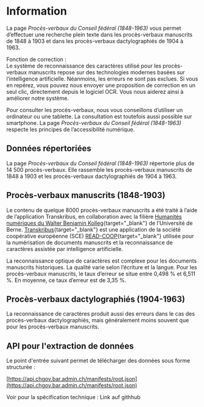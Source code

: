 # Information

La page *Procès-verbaux du Conseil fédéral (1848-1963)* vous permet d’effectuer une recherche plein texte dans les procès-verbaux manuscrits de 1848 à 1903 et dans les procès-verbaux dactylographiés de 1904 à 1963.

Fonction de correction :  
Le système de reconnaissance des caractères utilisé pour les procès-verbaux manuscrits repose sur des technologies modernes basées sur l’intelligence artificielle. Néanmoins, les erreurs ne sont pas exclues. Si vous en repérez, vous pouvez nous envoyer une proposition de correction en un seul clic, directement depuis le logiciel OCR. Vous nous aiderez ainsi à améliorer notre système.

Pour consulter les procès-verbaux, nous vous conseillons d’utiliser un ordinateur ou une tablette. La consultation est toutefois aussi possible sur smartphone. La page *Procès-verbaux du Conseil fédéral (1848-1963)* respecte les principes de l’accessibilité numérique.

## Données répertoriées

La page *Procès-verbaux du Conseil fédéral (1848-1963)* répertorie plus de 14 500 procès-verbaux. Elle rassemble les procès-verbaux manuscrits de 1848 à 1903 et les procès-verbaux dactylographiés de 1904 à 1963.

## Procès-verbaux manuscrits (1848-1903)

Le contenu de quelque 8000 procès-verbaux manuscrits a été traité à l’aide de l’application Transkribus, en collaboration avec la filière [Humanités numériques du Walter Benjamin Kolleg](https://www.dh.unibe.ch/index_ger.html){target="_blank"} de l’Université de Berne. [Transkribus](https://readcoop.eu/de/transkribus/){target="_blank"} est une application de la société coopérative européenne (SCE) [READ-COOP](https://readcoop.eu/de/){target="_blank"} utilisée pour la numérisation de documents manuscrits et la reconnaissance de caractères assistée par intelligence artificielle.

La reconnaissance optique de caractères est complexe pour les documents manuscrits historiques. La qualité varie selon l’écriture et la langue. Pour les procès-verbaux manuscrits, le taux d’erreur se situe entre 0,498 % et 6,511 %. En moyenne, ce taux d’erreur est de 3,35 %.

## Procès-verbaux dactylographiés (1904-1963)

La reconnaissance de caractères produit aussi des erreurs dans le cas des procès-verbaux dactylographiés, mais généralement moins souvent que pour les procès-verbaux manuscrits.

## API pour l'extraction de données

Le point d'entrée suivant permet de télécharger des données sous forme structurée :

[https://api.chgov.bar.admin.ch/manifests/root.json](https://api.chgov.bar.admin.ch/manifests/root.json)

Voir pour la spécification technique : Link auf githhub

